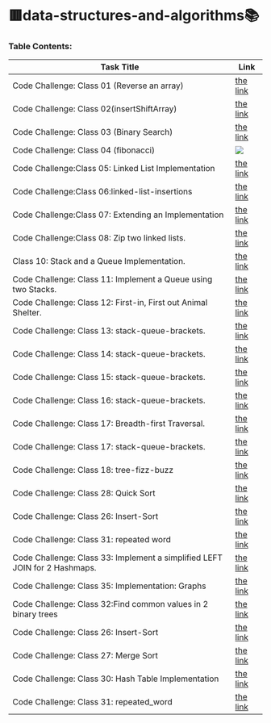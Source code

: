 
#  :red_square:data-structures-and-algorithms:books:
 
  
### Table Contents: 


| Task Title     | Link |
| -------------- | ----------- |
|Code Challenge: Class 01 (Reverse an array) |  [the link ](https://github.com/Eman-Alshaikh/data-structures-and-algorithms/pull/1 )       |
|Code Challenge: Class 02(insertShiftArray)| [the link ](https://github.com/Eman-Alshaikh/data-structures-and-algorithms/blob/array-insert-shift/array-insert-shift/README.md)|
|Code Challenge: Class 03 (Binary Search) |  [the link ]( https://github.com/Eman-Alshaikh/data-structures-and-algorithms/pull/4/commits/b2d5517acc662eb0a0412408c9cb53b8977b8bb5 )       |
|Code Challenge: Class 04 (fibonacci) |   ![]( fibonacci.PNG )       |
|Code Challenge:Class 05: Linked List Implementation | [the link ](single-linked-list )       |
|Code Challenge:Class 06:linked-list-insertions | [the link ](single-linked-list/README_CD_6.md)       |
|Code Challenge:Class 07:  Extending an Implementation| [the link ](data-structures-and-algorithms/single-linked-list/README_7.md)       |
|Code Challenge:Class 08:  Zip two linked lists.| [the link ](single-linked-list/README_8.md)       |
|Class 10: Stack and a Queue Implementation.| [the link ](stack_queue_cd_10/stack-and-queue)       |
|Code Challenge: Class 11: Implement a Queue using two Stacks.| [the link ](cd_11_stack-queue-pseudo/stack-queue-pseudo/README)       |
|Code Challenge: Class 12: First-in, First out Animal Shelter.| [the link ](cd_12_stack-queue-animal-shelter/stack-queue-animal-shelter/README)       |
|Code Challenge: Class 13: stack-queue-brackets.| [the link ]()       |
|Code Challenge: Class 14: stack-queue-brackets.| [the link ]()       |
|Code Challenge: Class 15: stack-queue-brackets.| [the link ](cd_15_tree/tree/README)       |
|Code Challenge: Class 16: stack-queue-brackets.| [the link ](cd_16_max_tree/tree-max/README)       |
|Code Challenge: Class 17: Breadth-first Traversal.| [the link ](cd_17_tree-breadth-first/tree-breadth-first/README)       |
|Code Challenge: Class 17: stack-queue-brackets.| [the link ](cd_17_tree-breadth-first/tree-breadth-first/README)       |
|Code Challenge: Class 18: tree-fizz-buzz| [the link ](cd_18_tree-fizz-buzz/tree-fizz-buzz)       |
|Code Challenge: Class 28: Quick Sort| [the link ](cd_28_QuickSort/cd-28/README)       |
|Code Challenge: Class 26: Insert-Sort| [the link ](cd_26_Insertion_Sort/Insert-Sort/README.md)       |
|Code Challenge: Class 31: repeated word| [the link ](cd_31_repeated_word/repeated-word/README)       |
|Code Challenge: Class 33: Implement a simplified LEFT JOIN for 2 Hashmaps.| [the link ](cd_33_left_join/cd-33-left-join/README)       |
|Code Challenge: Class 35: Implementation: Graphs| [the link ](cd_35_graph/cd-graph/README)       |
|Code Challenge: Class 32:Find common values in 2 binary trees| [the link ](cd_32_tree-intersection/cd-32/README)       |
|Code Challenge: Class 26: Insert-Sort| [the link ](cd_26_Insertion_Sort/Insert-Sort/README)       |
|Code Challenge: Class 27: Merge Sort| [the link ](cd_27_merge_sort/cd-27/README)       |
|Code Challenge: Class 30: Hash Table Implementation| [the link ](cd_30_hashtable_implementation/cd-30/README)       |
|Code Challenge: Class 31: repeated_word | [the link ](cd_31_repeated_word/cd-31/README)       |
  
  
  



 



